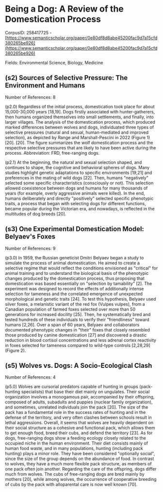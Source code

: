 # Being a Dog: A Review of the Domestication Process

CorpusID: 258417725 - [https://www.semanticscholar.org/paper/0e80df8d8abe45200fac9d7a15cfd380265be926](https://www.semanticscholar.org/paper/0e80df8d8abe45200fac9d7a15cfd380265be926)

Fields: Environmental Science, Biology, Medicine

## (s2) Sources of Selective Pressure: The Environment and Humans
Number of References: 8

(p2.0) Regardless of the initial process, domestication took place for about 15,000-30,000 years [18,19]. Dogs firstly associated with hunter-gatherers, then humans organized themselves into small settlements, and finally, into larger villages. The analysis of the domestication process, which produced marked differences between wolves and dogs, individuated three types of selective pressures (natural and sexual, human-mediated and improved selection), as depicted by Range and Marshall-Pescini in 2022 (Figure 1) [20].  [20]. The figure summarizes the wolf domestication process and the respective selective pressures that are likely to have been active during the process. Abbreviation: FRD, free-ranging dogs.

(p2.1) At the beginning, the natural and sexual selection shaped, and continues to shape, the cognitive and behavioral spheres of dogs. Many studies highlight genetic adaptations to specific environments [19,21] and preferences in the mating of wild dogs [22]. Then, humans "negatively" selected some specific characteristics (consciously or not). This selection allowed coexistence between dogs and humans for many thousands of years (for example, overly aggressive animals were killed). In the end, humans deliberately and directly "positively" selected specific phenotypic traits, a process that began with selecting dogs for different functions, became popular during the Victorian era, and nowadays, is reflected in the multitudes of dog breeds [20].
## (s3) One Experimental Domestication Model: Belyaev's Foxes
Number of References: 9

(p3.0) In 1959, the Russian geneticist Dmitri Belyaev began a study to simulate the process of animal domestication. He aimed to create a selective regime that would reflect the conditions envisioned as "critical" for animal training and to understand the biological basis of the phenotypic changes produced by the domestication process, thus proposing that domestication was based essentially on "selection by tamability" [2]. The experiment was designed to record the effects of additionally intense selection for tameness and the correlated emergence of unexpected morphological and genetic traits [24]. To test this hypothesis, Belyaev used silver foxes, a melanistic variant of the red fox (Vulpes vulpes), from a Canadian population of farmed foxes selected over more than 50 generations for increased docility [25]. Then, he systematically bred and tested hundreds of these individuals to verify their "friendliness" toward humans [2,26]. Over a span of 60 years, Belyaev and collaborators documented phenotypic changes in "their" foxes that closely resembled those produced by canine domestication [27] and discovered a drastic reduction in blood cortisol concentrations and less adrenal cortex reactivity in foxes selected for tameness compared to wild-type controls [2,28,29] (Figure 2).
## (s5) Wolves vs. Dogs: A Socio-Ecological Clash
Number of References: 4

(p5.0) Wolves are cursorial predators capable of hunting in groups (pack-hunting specialists) that base their diet mainly on ungulates. Their social organization involves a monogamous pair, accompanied by their offspring, composed of adults, subadults and puppies (nuclear family organization), and sometimes, unrelated individuals join the pack [20]. The size of the pack has a fundamental role in the success rates of hunting and in the defense of the territory, and very often clashes between schools result in lethal aggressions. Overall, it seems that wolves are heavily dependent on their social structure as a cohesive and functional pack, which allows them to get enough food, breed their cubs, and defend the territory [23]. As for dogs, free-ranging dogs show a feeding ecology closely related to the occupied niche in the human environment. Their diet consists mainly of human food waste, and in many populations, hunting (including pack hunting) plays a minor role. They have been considered "optionally social", since the size of the group depends on the abundance of food. In contrast to wolves, they have a much more flexible pack structure, as members of one pack often join another. Regarding the care of the offspring, dogs differ much from wolves. The cubs of free-ranging dogs are bred mainly by mothers [20], while among wolves, the occurrence of cooperative breeding of cubs by the pack with alloparental care is now well known [70].
